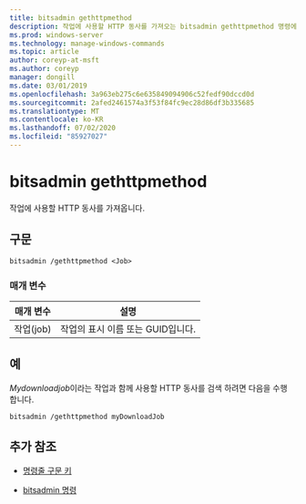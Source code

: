 ```yaml
---
title: bitsadmin gethttpmethod
description: 작업에 사용할 HTTP 동사를 가져오는 bitsadmin gethttpmethod 명령에 대 한 참조 문서입니다.
ms.prod: windows-server
ms.technology: manage-windows-commands
ms.topic: article
author: coreyp-at-msft
ms.author: coreyp
manager: dongill
ms.date: 03/01/2019
ms.openlocfilehash: 3a963eb275c6e635849094906c52fedf90dccd0d
ms.sourcegitcommit: 2afed2461574a3f53f84fc9ec28d86df3b335685
ms.translationtype: MT
ms.contentlocale: ko-KR
ms.lasthandoff: 07/02/2020
ms.locfileid: "85927027"
---
```

# <a name="bitsadmin-gethttpmethod"></a>bitsadmin gethttpmethod

작업에 사용할 HTTP 동사를 가져옵니다.

## <a name="syntax"></a>구문

```
bitsadmin /gethttpmethod <Job>
```

### <a name="parameters"></a>매개 변수

| 매개 변수 | 설명 |
| -------------- | -------------- |
| 작업(job) | 작업의 표시 이름 또는 GUID입니다. |

## <a name="examples"></a>예

*Mydownloadjob*이라는 작업과 함께 사용할 HTTP 동사를 검색 하려면 다음을 수행 합니다.

```
bitsadmin /gethttpmethod myDownloadJob
```

## <a name="additional-references"></a>추가 참조

- [명령줄 구문 키](command-line-syntax-key.md)

- [bitsadmin 명령](bitsadmin.md)
